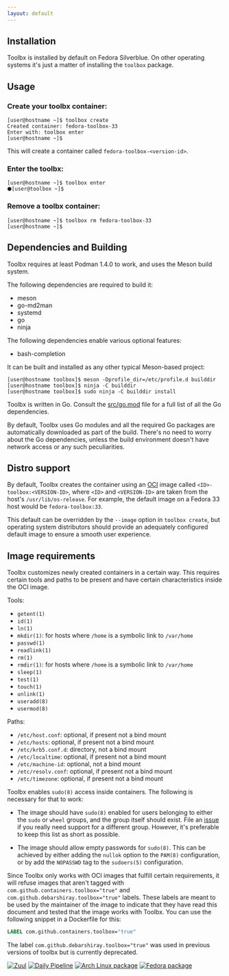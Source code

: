 ```yaml
---
layout: default
---
```


## Installation

Toolbx is installed by default on Fedora Silverblue. On other operating systems it's just a matter of installing the `toolbox` package.

## Usage

### Create your toolbx container:
```console
[user@hostname ~]$ toolbox create
Created container: fedora-toolbox-33
Enter with: toolbox enter
[user@hostname ~]$
```
This will create a container called `fedora-toolbox-<version-id>`.

### Enter the toolbx:
```console
[user@hostname ~]$ toolbox enter
⬢[user@toolbox ~]$
```

### Remove a toolbx container:
```console
[user@hostname ~]$ toolbox rm fedora-toolbox-33
[user@hostname ~]$
```

## Dependencies and Building

Toolbx requires at least Podman 1.4.0 to work, and uses the Meson build system.

The following dependencies are required to build it:

- meson
- go-md2man
- systemd
- go
- ninja

The following dependencies enable various optional features:

- bash-completion

It can be built and installed as any other typical Meson-based project:

```console
[user@hostname toolbox]$ meson -Dprofile_dir=/etc/profile.d builddir
[user@hostname toolbox]$ ninja -C builddir
[user@hostname toolbox]$ sudo ninja -C builddir install
```

Toolbx is written in Go. Consult the [src/go.mod](https://github.com/containers/toolbox/blob/main/src/go.mod) file for a full list of all the Go dependencies.

By default, Toolbx uses Go modules and all the required Go packages are automatically downloaded as part of the build. There's no need to worry about the Go dependencies, unless the build environment doesn't have network access or any such peculiarities.

## Distro support

By default, Toolbx creates the container using an [OCI](https://www.opencontainers.org/) image called `<ID>-toolbox:<VERSION-ID>`, where `<ID>` and `<VERSION-ID>` are taken from the host's `/usr/lib/os-release`. For example, the default image on a Fedora 33 host would be `fedora-toolbox:33`.

This default can be overridden by the `--image` option in `toolbox create`, but operating system distributors should provide an adequately configured default image to ensure a smooth user experience.

## Image requirements

Toolbx customizes newly created containers in a certain way. This requires certain tools and paths to be present and have certain characteristics inside the OCI image.

Tools:
* `getent(1)`
* `id(1)`
* `ln(1)`
* `mkdir(1)`: for hosts where `/home` is a symbolic link to `/var/home`
* `passwd(1)`
* `readlink(1)`
* `rm(1)`
* `rmdir(1)`: for hosts where `/home` is a symbolic link to `/var/home`
* `sleep(1)`
* `test(1)`
* `touch(1)`
* `unlink(1)`
* `useradd(8)`
* `usermod(8)`

Paths:
* `/etc/host.conf`: optional, if present not a bind mount
* `/etc/hosts`: optional, if present not a bind mount
* `/etc/krb5.conf.d`: directory, not a bind mount
* `/etc/localtime`: optional, if present not a bind mount
* `/etc/machine-id`: optional, not a bind mount
* `/etc/resolv.conf`: optional, if present not a bind mount
* `/etc/timezone`: optional, if present not a bind mount

Toolbx enables `sudo(8)` access inside containers. The following is necessary for that to work:

* The image should have `sudo(8)` enabled for users belonging to either the   `sudo` or `wheel` groups, and the group itself should exist. File an [issue](https://github.com/containers/toolbox/issues/new) if you really need support for a different group. However, it's preferable to keep this list as short as possible.

* The image should allow empty passwords for `sudo(8)`. This can be achieved by either adding the `nullok` option to the `PAM(8)` configuration, or by add the `NOPASSWD` tag to the `sudoers(5)` configuration.

Since Toolbx only works with OCI images that fulfill certain requirements, it will refuse images that aren't tagged with `com.github.containers.toolbox="true"` and `com.github.debarshiray.toolbox="true"` labels. These labels are meant to be used by the maintainer of the image to indicate that they have read this document and tested that the image works with Toolbx. You can use the following snippet in a Dockerfile for this: 

```Dockerfile
LABEL com.github.containers.toolbox="true"
```

The label `com.github.debarshiray.toolbox="true"` was used in previous versions of toolbx but is currently deprecated.

[![Zuul](https://zuul-ci.org/gated.svg)](https://softwarefactory-project.io/zuul/t/local/builds?project=containers/toolbox) [![Daily Pipeline](https://softwarefactory-project.io/zuul/api/tenant/local/badge?project=containers/toolbox&pipeline=periodic)](https://softwarefactory-project.io/zuul/t/local/builds?project=containers%2Ftoolbox&pipeline=periodic) [![Arch Linux package](https://img.shields.io/archlinux/v/community/x86_64/toolbox)](https://www.archlinux.org/packages/community/x86_64/toolbox/) [![Fedora package](https://img.shields.io/fedora/v/toolbox/rawhide)](https://src.fedoraproject.org/rpms/toolbox/)
